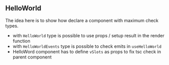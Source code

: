 ## HelloWorld

The idea here is to show how declare a component with maximum check types.

- with `HelloWorld` type is possible to use props / setup result in the render function
- with `HelloWorldEvents` type is possible to check emits in `useHelloWorld`
- HelloWord component has to define `vSlots` as props to fix tsc check in parent component 
  
